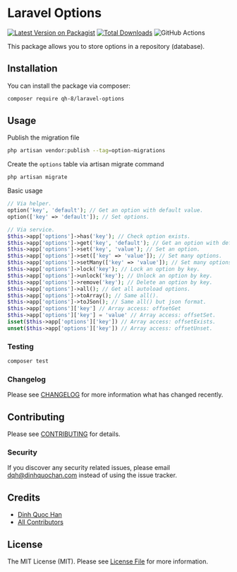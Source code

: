 # Laravel Options

[![Latest Version on Packagist](https://img.shields.io/packagist/v/qh-8/laravel-options.svg?style=flat-square)](https://packagist.org/packages/qh-8/laravel-options)
[![Total Downloads](https://img.shields.io/packagist/dt/qh-8/laravel-options.svg?style=flat-square)](https://packagist.org/packages/qh-8/laravel-options)
![GitHub Actions](https://github.com/qh-8/laravel-options/actions/workflows/run-tests.yml/badge.svg)

This package allows you to store options in a repository (database).

## Installation

You can install the package via composer:

```bash
composer require qh-8/laravel-options
```

## Usage

Publish the migration file

```bash
php artisan vendor:publish --tag=option-migrations
```

Create the `options` table via artisan migrate command

```bash
php artisan migrate
```

Basic usage

```php
// Via helper.
option('key', 'default'); // Get an option with default value.
option(['key' => 'default']); // Set options.

// Via service.
$this->app['options']->has('key'); // Check option exists.
$this->app['options']->get('key', 'default'); // Get an option with default.
$this->app['options']->set('key', 'value'); // Set an option.
$this->app['options']->set(['key' => 'value']); // Set many options.
$this->app['options']->setMany(['key' => 'value']); // Set many options.
$this->app['options']->lock('key'); // Lock an option by key.
$this->app['options']->unlock('key'); // Unlock an option by key.
$this->app['options']->remove('key'); // Delete an option by key.
$this->app['options']->all(); // Get all autoload options.
$this->app['options']->toArray(); // Same all().
$this->app['options']->toJSon(); // Same all() but json format.
$this->app['options']['key'] // Array access: offsetGet
$this->app['options']['key'] = 'value' // Array access: offsetSet.
isset($this->app['options']['key']) // Array access: offsetExists.
unset($this->app['options']['key']) // Array access: offsetUnset.
```

### Testing

```bash
composer test
```

### Changelog

Please see [CHANGELOG](CHANGELOG.md) for more information what has changed recently.

## Contributing

Please see [CONTRIBUTING](CONTRIBUTING.md) for details.

### Security

If you discover any security related issues, please email dqh@dinhquochan.com instead of using the issue tracker.

## Credits

-   [Dinh Quoc Han](https://github.com/dinhquochan)
-   [All Contributors](../../contributors)

## License

The MIT License (MIT). Please see [License File](LICENSE) for more information.
